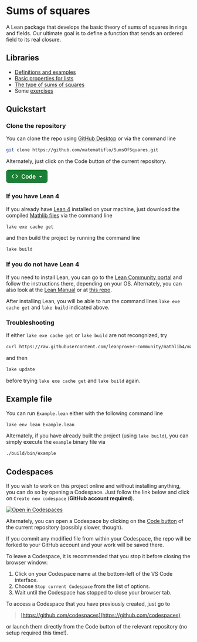 # Sums of squares

A Lean package that develops the basic theory of sums of squares in rings and fields. Our ultimate goal is to define a function that sends an ordered field to its real closure.

## Libraries

- [Definitions and examples](md/Defs.md)
- [Basic properties for lists](md/List.md)
- [The type of sums of squares](md/Basic.md)
- Some [exercises](md/Exercises.md)

## Quickstart

### Clone the repository

You can clone the repo using [GitHub Desktop](https://docs.github.com/en/desktop/installing-and-authenticating-to-github-desktop/installing-github-desktop) or via the command line

```bash
git clone https://github.com/matematiflo/SumsOfSquares.git
```

Alternately, just click on the Code button of the current repository.

[![Code Button](img/Code_small.png)](https://github.com/matematiflo/SumsOfSquares)

### If you have Lean 4

If you already have [Lean 4](https://lean-lang.org) installed on your machine, just download the compiled [Mathlib files](https://github.com/leanprover-community/mathlib4) via the command line

```bash
lake exe cache get
```

and then build the project by running the command line

```bash
lake build
```

### If you do not have Lean 4

If you need to install Lean, you can go to the [Lean Community portal](https://leanprover-community.github.io/get_started.html) and follow the instructions there, depending on your OS. Alternately, you can also look at the [Lean Manual](https://lean-lang.org/lean4/doc/quickstart.html) or at [this repo](https://github.com/matematiflo/LeanPackage).

After installing Lean, you will be able to run the command lines `lake exe cache get` and `lake build` indicated above.

### Troubleshooting

If either `lake exe cache get` or `lake build` are not recongnized, try

```bash
curl https://raw.githubusercontent.com/leanprover-community/mathlib4/master/lean-toolchain -o lean-toolchain
```

and then

```bash
lake update
```

before trying `lake exe cache get` and `lake build` again.

## Example file

You can run `Example.lean` either with the following command line

```bash
lake env lean Example.lean
```

Alternately, if you have already built the project (using `lake build`), you can simply execute the `example` binary file via

```bash
./build/bin/example
```

## Codespaces

If you wish to work on this project online and without installing anything, you can do so by opening a Codespace. Just follow the link below and click on `Create new codespace` (**GitHub account required**).

[![Open in Codespaces](https://github.com/codespaces/badge.svg)](https://github.com/codespaces/new/matematiflo/SumsOfSquares)
  
Alternately, you can open a Codespace by clicking on the [Code button](https://github.com/matematiflo/LeanPackage) of the current repository (possibly slower, though).

If you commit any modified file from within your Codespace, the repo will be forked to your GitHub account and your work will be saved there.

To leave a Codespace, it is recommended that you stop it before closing the browser window:

1. Click on your Codespace name at the bottom-left of the VS Code interface.
2. Choose `Stop current Codespace` from the list of options.
3. Wait until the Codespace has stopped to close your browser tab.

To access a Codespace that you have previously created, just go to

> [https://github.com/codespaces](https://github.com/codespaces)

or launch them directly from the Code button of the relevant repository (no setup required this time!).
